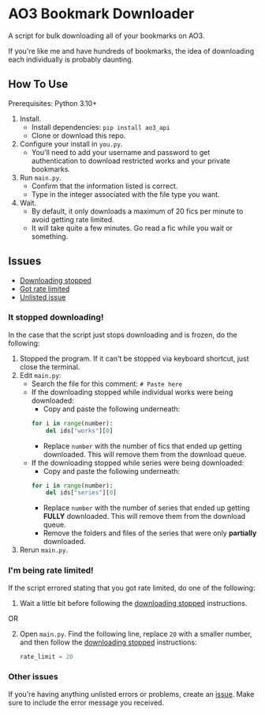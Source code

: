 # AO3 Bookmark Downloader
A script for bulk downloading all of your bookmarks on AO3.

If you're like me and have hundreds of bookmarks, the idea of downloading each
individually is probably daunting.

## How To Use
Prerequisites: Python 3.10+

1. Install.
    - Install dependencies: `pip install ao3_api`
    - Clone or download this repo.
2. Configure your install in `you.py`.
    - You'll need to add your username and password to get authentication to
    download restricted works and your private bookmarks.
3. Run `main.py`.
    - Confirm that the information listed is correct.
    - Type in the integer associated with the file type you want.
4. Wait.
    - By default, it only downloads a maximum of 20 fics per minute to avoid
    getting rate limited.
    - It will take quite a few minutes. Go read a fic while you wait or something.

## Issues
- [Downloading stopped](#it-stopped-downloading)
- [Got rate limited](#im-being-rate-limited)
- [Unlisted issue](#other-issues)

### It stopped downloading!
In the case that the script just stops downloading and is frozen, do the following:

1. Stopped the program. If it can't be stopped via keyboard shortcut, just close
the terminal.
2. Edit `main.py`:
    - Search the file for this comment: `# Paste here`
    - If the downloading stopped while individual works were being downloaded:
        - Copy and paste the following underneath:
        ```python
        for i in range(number):
            del ids["works"][0]
        ```
        - Replace `number` with the number of fics that ended up getting
        downloaded. This will remove them from the download queue.
    - If the downloading stopped while series were being downloaded:
        - Copy and paste the following underneath:
        ```python
        for i in range(number):
            del ids["series"][0]
        ```
        - Replace `number` with the number of series that ended up getting
        **FULLY** downloaded. This will remove them from the download queue.
        - Remove the folders and files of the series that were only **partially**
        downloaded.
3. Rerun `main.py`.

### I'm being rate limited!
If the script errored stating that you got rate limited, do one of the following:
1. Wait a little bit before following the [downloading stopped](#it-stopped-downloading)
instructions.

OR

2. Open `main.py`. Find the following line, replace `20` with a smaller number,
and then follow the [downloading stopped](#it-stopped-downloading)
instructions:
    ```python
    rate_limit = 20
    ```

### Other issues
If you're having anything unlisted errors or problems, create an
[issue](https://github.com/RodFireProductions/AO3BookmarkDownloader/issues).
Make sure to include the error message you received.
